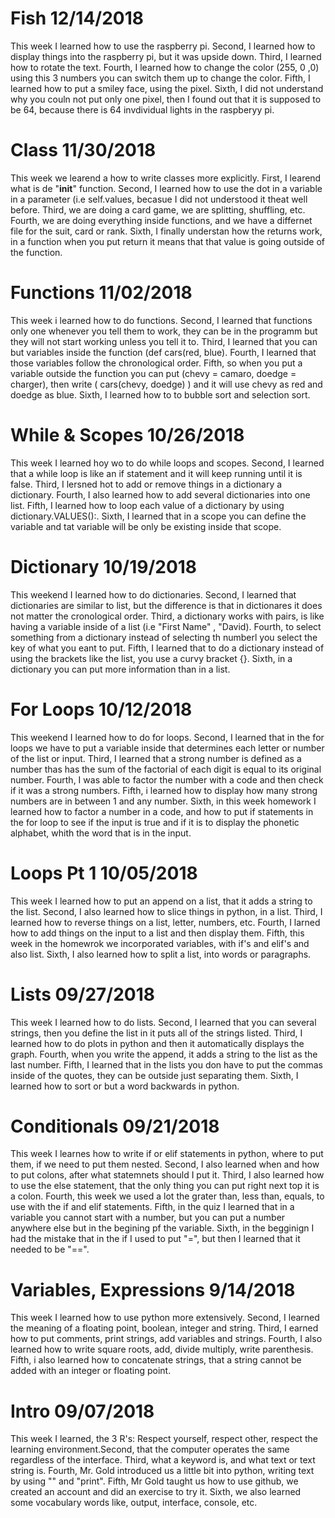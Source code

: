 # Fish 12/14/2018
This week I learned how to use the raspberry pi. Second, I learned how to display things into the raspberry pi, but it was upside down. Third, I learned how to  rotate the text. Fourth, I learned how to change the color (255, 0 ,0) using this 3 numbers you can switch them up to change the color. Fifth, I learned how to put a smiley face, using the pixel. Sixth, I did not understand why you couln not put only one pixel, then I found out that it is supposed to be 64, because there is 64 invdividual lights in the raspberyy pi. 

# Class 11/30/2018 
This week we learend a how to write classes more explicitly. First, I learend what is de "__init__" function. Second, I learned how to use the dot in a variable in a  parameter (i.e self.values, becasue I did not understood it theat well before. Third, we are doing a card game, we are splitting, shuffling, etc. Fourth, we are doing everything inside functions, and we have a differnet file for the suit, card or rank. Sixth, I finally understan how the returns work, in a function when you put return it means that that value is going outside of the function. 

# Functions 11/02/2018
This week i learned how to do functions. Second, I learned that functions only one whenever you tell them to work, they can be in the programm but they will not start working unless you tell it to. Third, I learned that you can but variables inside the function (def cars(red, blue). Fourth, I learned that those variables follow the chronological order. Fifth, so when you put a variable outside the function you can put (chevy = camaro, doedge = charger), then write ( cars(chevy, doedge) ) and it will use chevy as red and doedge as blue. Sixth, I learned how to to bubble sort and selection sort.

# While & Scopes 10/26/2018
This week I learned hoy wo to do while loops and scopes. Second, I learned that a while loop is like an if statement and it will keep running until it is false. Third, I lersned hot to add  or remove things in a dictionary a dictionary. Fourth, I also learned how to add several dictionaries into one list. Fifth, I learned how to loop each value of a dictionary by using dictionary.VALUES():. Sixth, I learned that in a scope you can define the variable and tat variable will be only be existing inside that scope.

# Dictionary 10/19/2018
This weekend I learned how to do dictionaries. Second, I learned that dictionaries are similar to list, but the difference is that in dictionares it does not matter the cronological order. Third, a dictionary works with pairs, is like having a variable  inside of a list (i.e "First Name" , "David). Fourth, to select something from a dictionary instead of selecting th numberl you select the key of what you eant to put. Fifth, I learned that to do a dictionary instead of using the brackets like the list, you use a curvy bracket {}. Sixth, in a dictionary you can put more information than in a list. 

# For Loops 10/12/2018
This weekend I learned how to do for loops. Second, I learned that in the for loops we have to put a variable inside that determines each letter or number of the list or input. Third, I learned that a strong number is defined as a number thas has the sum of the factorial of each digit is equal to its original number. Fourth, I was able to factor the number with a code and then check if it was a strong numbers. Fifth, i learned how to display how many strong numbers are in between 1 and any number. Sixth, in this week homework I learned how to factor a number in a code, and how to put if statements in the for loop to see if the input is true and if it is to display the phonetic alphabet, whith the word that is in the input. 

# Loops Pt 1 10/05/2018
This week I learned how to put an append on a list, that it adds a string to the list. Second, I also learned how to slice things in python, in a list. Third, I learned how to reverse things on a list, letter, numbers, etc. Fourth, I larned how to add things on the input to a list and then display them. Fifth, this week in the homewrok we incorporated variables, with if's and elif's and also list. Sixth, I also learned how to split a list, into words or paragraphs.

# Lists 09/27/2018
This week I learned how to do lists. Second, I learned that you can several strings, then you define the list in it puts all of the strings listed. Third, I learned how to do plots in python and then it automatically displays the graph. Fourth, when you write the append, it adds a string to the list as the last number. Fifth, I learned that in the lists you don have to put the commas inside of the quotes, they can be outside just separating them. Sixth, I learned how to sort or but a word backwards in python. 

# Conditionals 09/21/2018

This week I learnes how to write if or elif statements in python, where to put them, if we need to put them nested. Second, I also learned when and how to put colons, after what statemnets should I put it. Third, I also learned how to use the else statement, that the only thing you can put right next top it is a colon. Fourth, this week we used a lot the grater than, less than, equals, to use with the if and elif statements. Fifth, in the quiz I learned that in a variable you cannot start with a number, but you can put a number anywhere else but in the begining pf the variable. Sixth, in the begginign I had the mistake that in the if I used to put "=", but then I learned that it needed to be "==".

# Variables, Expressions 9/14/2018

This week I learned how to use python more extensively. Second, I learned the meaning of a floating point, boolean, integer and string. Third, I earned how to put comments, print strings, add variables and strings. Fourth, I also learned how to write square roots, add, divide multiply, write parenthesis. Fifth, i also learned how to concatenate strings, that a string cannot be added with an integer or floating point.

# Intro 09/07/2018

This week I learned, the 3 R's: Respect yourself, respect other, respect the learning environment.Second, that the computer operates the same regardless of the interface. Third, what a keyword is, and what text or text string is. Fourth, Mr. Gold introduced us a little bit into python, writing text by using "" and "print". Fifth, Mr Gold taught us how to use github, we created an account and did an exercise to try it. Sixth, we also learned some vocabulary words like, output, interface, console, etc. 
